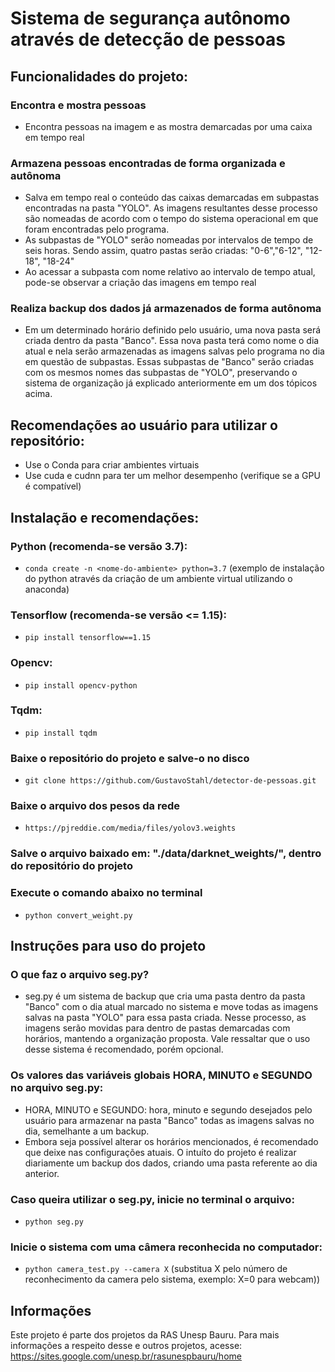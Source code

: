 # Sistema de segurança autônomo através de detecção de pessoas

## Funcionalidades do projeto:
### Encontra e mostra pessoas
- Encontra pessoas na imagem e as mostra demarcadas por uma caixa em tempo real

### Armazena pessoas encontradas de forma organizada e autônoma
- Salva em tempo real o conteúdo das caixas demarcadas em subpastas encontradas na pasta "YOLO". As imagens resultantes desse processo são nomeadas de acordo com o tempo do sistema operacional em que foram encontradas pelo programa. 
- As subpastas de "YOLO" serão nomeadas por intervalos de tempo de seis horas. Sendo assim, quatro pastas serão criadas: "0-6","6-12", "12-18", "18-24"
- Ao acessar a subpasta com nome relativo ao intervalo de tempo atual, pode-se observar a criação das imagens em tempo real

### Realiza backup dos dados já armazenados de forma autônoma
- Em um determinado horário definido pelo usuário, uma nova pasta será criada dentro da pasta "Banco". Essa nova pasta terá como nome o dia atual e nela serão armazenadas as imagens salvas pelo programa no dia em questão de subpastas. Essas subpastas de "Banco" serão criadas com os mesmos nomes das subpastas de "YOLO", preservando o sistema de organização já explicado anteriormente em um dos tópicos acima. 



## Recomendações ao usuário para utilizar o repositório:
- Use o Conda para criar ambientes virtuais<br/>
- Use cuda e cudnn para ter um melhor desempenho (verifique se a GPU é compatível)


## Instalação e recomendações:
### Python (recomenda-se versão 3.7):
- ```conda create -n <nome-do-ambiente> python=3.7``` (exemplo de instalação do python através da criação de um ambiente virtual utilizando o anaconda)

### Tensorflow (recomenda-se versão <= 1.15):
- ```pip install tensorflow==1.15```

### Opencv:
- ```pip install opencv-python```

### Tqdm:
- ```pip install tqdm```

### Baixe o repositório do projeto e salve-o no disco
- ```git clone https://github.com/GustavoStahl/detector-de-pessoas.git```

### Baixe o arquivo dos pesos da rede
- ```https://pjreddie.com/media/files/yolov3.weights``` 
   
### Salve o arquivo baixado em: "./data/darknet_weights/", dentro do repositório do projeto
   
### Execute o comando abaixo no terminal
- ```python convert_weight.py```


## Instruções para uso do projeto

### O que faz o arquivo seg.py?
- seg.py é um sistema de backup que cria uma pasta dentro da pasta "Banco" com o dia atual marcado no sistema e move todas as imagens salvas na pasta "YOLO" para essa pasta criada. Nesse processo, as imagens serão movidas para dentro de pastas demarcadas com horários, mantendo a organização proposta. Vale ressaltar que o uso desse sistema é recomendado, porém opcional.

### Os valores das variáveis globais HORA, MINUTO e SEGUNDO no arquivo seg.py:
- HORA, MINUTO e SEGUNDO: hora, minuto e segundo desejados pelo usuário para armazenar na pasta "Banco" todas as imagens salvas no dia, semelhante a um backup.
- Embora seja possível alterar os horários mencionados, é recomendado que deixe nas configurações atuais. O intuíto do projeto é realizar diariamente um backup dos dados, criando uma pasta referente ao dia anterior. 

### Caso queira utilizar o seg.py, inicie no terminal o arquivo:
- ```python seg.py```

### Inicie o sistema com uma câmera reconhecida no computador:
- ```python camera_test.py --camera X``` (substitua X pelo número de reconhecimento da camera pelo sistema, exemplo: X=0 para webcam))
	
## Informações
Este projeto é parte dos projetos da RAS Unesp Bauru. Para mais informações a respeito desse e outros projetos, acesse: https://sites.google.com/unesp.br/rasunespbauru/home
